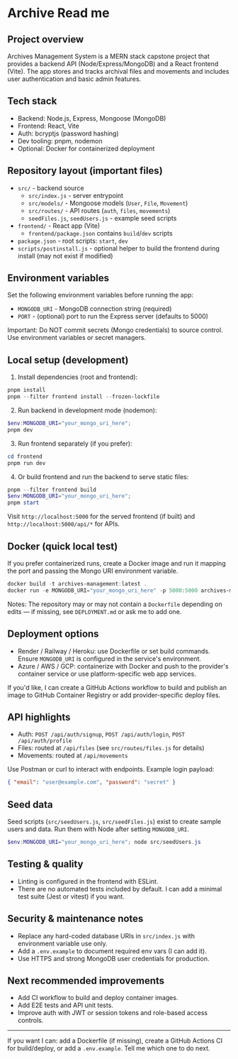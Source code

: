 # Archive Read me

## Project overview
Archives Management System is a MERN stack capstone project that provides a backend API (Node/Express/MongoDB) and a React frontend (Vite). The app stores and tracks archival files and movements and includes user authentication and basic admin features.

## Tech stack
- Backend: Node.js, Express, Mongoose (MongoDB)
- Frontend: React, Vite
- Auth: bcryptjs (password hashing)
- Dev tooling: pnpm, nodemon
- Optional: Docker for containerized deployment

## Repository layout (important files)
- `src/` - backend source
  - `src/index.js` - server entrypoint
  - `src/models/` - Mongoose models (`User`, `File`, `Movement`)
  - `src/routes/` - API routes (`auth`, `files`, `movements`)
  - `seedFiles.js`, `seedUsers.js` - example seed scripts
- `frontend/` - React app (Vite)
  - `frontend/package.json` contains `build`/`dev` scripts
- `package.json` - root scripts: `start`, `dev`
- `scripts/postinstall.js` - optional helper to build the frontend during install (may not exist if modified)

## Environment variables
Set the following environment variables before running the app:
- `MONGODB_URI` - MongoDB connection string (required)
- `PORT` - (optional) port to run the Express server (defaults to 5000)

Important: Do NOT commit secrets (Mongo credentials) to source control. Use environment variables or secret managers.

## Local setup (development)
1. Install dependencies (root and frontend):

```powershell
pnpm install
pnpm --filter frontend install --frozen-lockfile
```

2. Run backend in development mode (nodemon):

```powershell
$env:MONGODB_URI="your_mongo_uri_here";
pnpm dev
```

3. Run frontend separately (if you prefer):

```powershell
cd frontend
pnpm run dev
```

4. Or build frontend and run the backend to serve static files:

```powershell
pnpm --filter frontend build
$env:MONGODB_URI="your_mongo_uri_here";
pnpm start
```

Visit `http://localhost:5000` for the served frontend (if built) and `http://localhost:5000/api/*` for APIs.

## Docker (quick local test)
If you prefer containerized runs, create a Docker image and run it mapping the port and passing the Mongo URI environment variable.

```powershell
docker build -t archives-management:latest .
docker run -e MONGODB_URI="your_mongo_uri_here" -p 5000:5000 archives-management:latest
```

Notes: The repository may or may not contain a `Dockerfile` depending on edits — if missing, see `DEPLOYMENT.md` or ask me to add one.

## Deployment options
- Render / Railway / Heroku: use Dockerfile or set build commands. Ensure `MONGODB_URI` is configured in the service's environment.
- Azure / AWS / GCP: containerize with Docker and push to the provider's container service or use platform-specific web app services.

If you'd like, I can create a GitHub Actions workflow to build and publish an image to GitHub Container Registry or add provider-specific deploy files.

## API highlights
- Auth: `POST /api/auth/signup`, `POST /api/auth/login`, `POST /api/auth/profile`
- Files: routed at `/api/files` (see `src/routes/files.js` for details)
- Movements: routed at `/api/movements`

Use Postman or curl to interact with endpoints. Example login payload:

```json
{ "email": "user@example.com", "password": "secret" }
```

## Seed data
Seed scripts (`src/seedUsers.js`, `src/seedFiles.js`) exist to create sample users and data. Run them with Node after setting `MONGODB_URI`.

```powershell
$env:MONGODB_URI="your_mongo_uri_here"; node src/seedUsers.js
```

## Testing & quality
- Linting is configured in the frontend with ESLint.
- There are no automated tests included by default. I can add a minimal test suite (Jest or vitest) if you want.

## Security & maintenance notes
- Replace any hard-coded database URIs in `src/index.js` with environment variable use only.
- Add a `.env.example` to document required env vars (I can add it).
- Use HTTPS and strong MongoDB user credentials for production.

## Next recommended improvements
- Add CI workflow to build and deploy container images.
- Add E2E tests and API unit tests.
- Improve auth with JWT or session tokens and role-based access controls.

---
If you want I can: add a Dockerfile (if missing), create a GitHub Actions CI for build/deploy, or add a `.env.example`. Tell me which one to do next.
